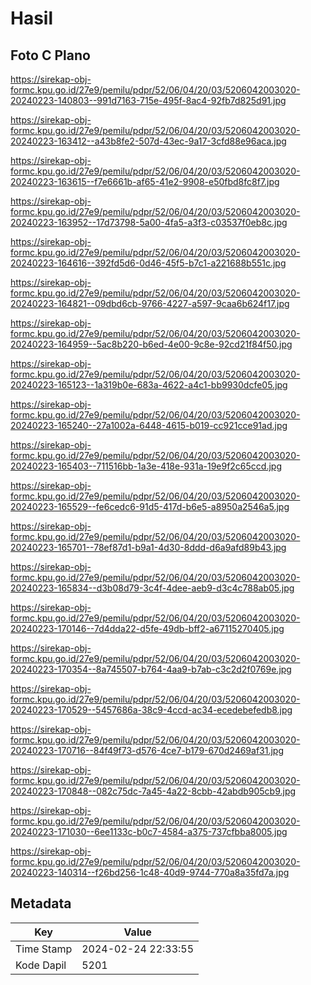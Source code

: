 # Hasil

## Foto C Plano

https://sirekap-obj-formc.kpu.go.id/27e9/pemilu/pdpr/52/06/04/20/03/5206042003020-20240223-140803--991d7163-715e-495f-8ac4-92fb7d825d91.jpg

https://sirekap-obj-formc.kpu.go.id/27e9/pemilu/pdpr/52/06/04/20/03/5206042003020-20240223-163412--a43b8fe2-507d-43ec-9a17-3cfd88e96aca.jpg

https://sirekap-obj-formc.kpu.go.id/27e9/pemilu/pdpr/52/06/04/20/03/5206042003020-20240223-163615--f7e6661b-af65-41e2-9908-e50fbd8fc8f7.jpg

https://sirekap-obj-formc.kpu.go.id/27e9/pemilu/pdpr/52/06/04/20/03/5206042003020-20240223-163952--17d73798-5a00-4fa5-a3f3-c03537f0eb8c.jpg

https://sirekap-obj-formc.kpu.go.id/27e9/pemilu/pdpr/52/06/04/20/03/5206042003020-20240223-164616--392fd5d6-0d46-45f5-b7c1-a221688b551c.jpg

https://sirekap-obj-formc.kpu.go.id/27e9/pemilu/pdpr/52/06/04/20/03/5206042003020-20240223-164821--09dbd6cb-9766-4227-a597-9caa6b624f17.jpg

https://sirekap-obj-formc.kpu.go.id/27e9/pemilu/pdpr/52/06/04/20/03/5206042003020-20240223-164959--5ac8b220-b6ed-4e00-9c8e-92cd21f84f50.jpg

https://sirekap-obj-formc.kpu.go.id/27e9/pemilu/pdpr/52/06/04/20/03/5206042003020-20240223-165123--1a319b0e-683a-4622-a4c1-bb9930dcfe05.jpg

https://sirekap-obj-formc.kpu.go.id/27e9/pemilu/pdpr/52/06/04/20/03/5206042003020-20240223-165240--27a1002a-6448-4615-b019-cc921cce91ad.jpg

https://sirekap-obj-formc.kpu.go.id/27e9/pemilu/pdpr/52/06/04/20/03/5206042003020-20240223-165403--711516bb-1a3e-418e-931a-19e9f2c65ccd.jpg

https://sirekap-obj-formc.kpu.go.id/27e9/pemilu/pdpr/52/06/04/20/03/5206042003020-20240223-165529--fe6cedc6-91d5-417d-b6e5-a8950a2546a5.jpg

https://sirekap-obj-formc.kpu.go.id/27e9/pemilu/pdpr/52/06/04/20/03/5206042003020-20240223-165701--78ef87d1-b9a1-4d30-8ddd-d6a9afd89b43.jpg

https://sirekap-obj-formc.kpu.go.id/27e9/pemilu/pdpr/52/06/04/20/03/5206042003020-20240223-165834--d3b08d79-3c4f-4dee-aeb9-d3c4c788ab05.jpg

https://sirekap-obj-formc.kpu.go.id/27e9/pemilu/pdpr/52/06/04/20/03/5206042003020-20240223-170146--7d4dda22-d5fe-49db-bff2-a67115270405.jpg

https://sirekap-obj-formc.kpu.go.id/27e9/pemilu/pdpr/52/06/04/20/03/5206042003020-20240223-170354--8a745507-b764-4aa9-b7ab-c3c2d2f0769e.jpg

https://sirekap-obj-formc.kpu.go.id/27e9/pemilu/pdpr/52/06/04/20/03/5206042003020-20240223-170529--5457686a-38c9-4ccd-ac34-ecedebefedb8.jpg

https://sirekap-obj-formc.kpu.go.id/27e9/pemilu/pdpr/52/06/04/20/03/5206042003020-20240223-170716--84f49f73-d576-4ce7-b179-670d2469af31.jpg

https://sirekap-obj-formc.kpu.go.id/27e9/pemilu/pdpr/52/06/04/20/03/5206042003020-20240223-170848--082c75dc-7a45-4a22-8cbb-42abdb905cb9.jpg

https://sirekap-obj-formc.kpu.go.id/27e9/pemilu/pdpr/52/06/04/20/03/5206042003020-20240223-171030--6ee1133c-b0c7-4584-a375-737cfbba8005.jpg

https://sirekap-obj-formc.kpu.go.id/27e9/pemilu/pdpr/52/06/04/20/03/5206042003020-20240223-140314--f26bd256-1c48-40d9-9744-770a8a35fd7a.jpg


## Metadata

| Key        | Value               |
| ---------- | ------------------- |
| Time Stamp | 2024-02-24 22:33:55 |
| Kode Dapil | 5201                |



